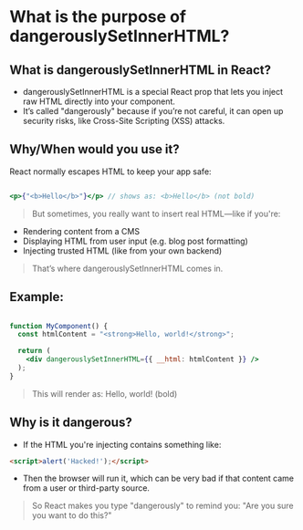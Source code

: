 # What is the purpose of dangerouslySetInnerHTML? 

## What is dangerouslySetInnerHTML in React?

- dangerouslySetInnerHTML is a special React prop that lets you inject raw HTML directly into your component.
- It’s called "dangerously" because if you’re not careful, it can open up security risks, like Cross-Site Scripting (XSS) attacks.

## Why/When would you use it?
React normally escapes HTML to keep your app safe:

```jsx

<p>{"<b>Hello</b>"}</p> // shows as: <b>Hello</b> (not bold)
```

> But sometimes, you really want to insert real HTML—like if you're:
- Rendering content from a CMS
- Displaying HTML from user input (e.g. blog post formatting)
- Injecting trusted HTML (like from your own backend)

>That’s where dangerouslySetInnerHTML comes in.

## Example:
```jsx

function MyComponent() {
  const htmlContent = "<strong>Hello, world!</strong>";

  return (
    <div dangerouslySetInnerHTML={{ __html: htmlContent }} />
  );
}
```
> This will render as: Hello, world! (bold)

## Why is it dangerous?
- If the HTML you're injecting contains something like:

```html
<script>alert('Hacked!');</script>
```
- Then the browser will run it, which can be very bad if that content came from a user or third-party source.

> So React makes you type "dangerously" to remind you: "Are you sure you want to do this?"

